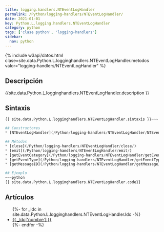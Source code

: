 ```yaml
---
title: logging.handlers.NTEventLogHandler
permalink: /Python/logging-handlers/NTEventLogHandler/
date: 2021-01-01
key: Python.L.logging.handlers.NTEventLogHandler
category: python
tags: ['clase python', 'logging-handlers']
sidebar: 
  nav: python
---
```


{% include w3api/datos.html clase=site.data.Python.L.logginghandlers.NTEventLogHandler.metodos valor="logging-handlers/NTEventLogHandler" %}

## Descripción
{{site.data.Python.L.logginghandlers.NTEventLogHandler.description }}

## Sintaxis
~~~python
{{ site.data.Python.L.logginghandlers.NTEventLogHandler.sintaxis }}~~~

## Constructores
* [NTEventLogHandler](/Python/logging-handlers/NTEventLogHandler/NTEventLogHandler/)

## Métodos
* [close](/Python/logging-handlers/NTEventLogHandler/close/)
* [emit](/Python/logging-handlers/NTEventLogHandler/emit/)
* [getEventCategory](/Python/logging-handlers/NTEventLogHandler/getEventCategory/)
* [getEventType](/Python/logging-handlers/NTEventLogHandler/getEventType/)
* [getMessageID](/Python/logging-handlers/NTEventLogHandler/getMessageID/)

## Ejemplo
~~~python
{{ site.data.Python.L.logginghandlers.NTEventLogHandler.code}}
~~~

## Artículos
<ul>
{%- for _ldc in site.data.Python.L.logginghandlers.NTEventLogHandler.ldc -%}
   <li>
       <a href="{{_ldc['url'] }}">{{ _ldc['nombre'] }}</a>
   </li>
{%- endfor -%}
</ul>
